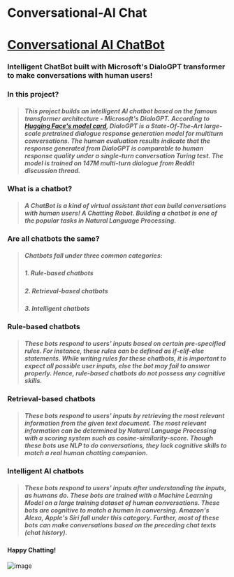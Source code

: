 # Conversational-AI Chat
# [Conversational AI ChatBot](https://www.kaggle.com/rajkumarl/conversational-ai-chatbot)

### Intelligent ChatBot built with Microsoft's DialoGPT transformer to make conversations with human users! 

### In this project?
>##### This project builds an intelligent AI chatbot based on the famous transformer architecture - Microsoft's DialoGPT. According to [Hugging Face's model card](https://huggingface.co/microsoft/DialoGPT-medium), DialoGPT is a State-Of-The-Art large-scale pretrained dialogue response generation model for multiturn conversations. The human evaluation results indicate that the response generated from DialoGPT is comparable to human response quality under a single-turn conversation Turing test. The model is trained on 147M multi-turn dialogue from Reddit discussion thread.


### What is a chatbot?

>##### A ChatBot is a kind of virtual assistant that can build conversations with human users! A *Chat*ting Ro*bot*. Building a chatbot is one of the popular tasks in Natural Language Processing.

### Are all chatbots the same?
>##### Chatbots fall under three common categories:
>##### 1. Rule-based chatbots
>##### 2. Retrieval-based chatbots
>##### 3. Intelligent chatbots

### Rule-based chatbots
>##### These bots respond to users' inputs based on certain pre-specified rules. For instance, these rules can be defined as if-elif-else statements. While writing rules for these chatbots, it is important to expect all possible user inputs, else the bot may fail to answer properly. Hence, rule-based chatbots do not possess any cognitive skills.

### Retrieval-based chatbots
>##### These bots respond to users' inputs by retrieving the most relevant information from the given text document. The most relevant information can be determined by Natural Language Processing with a scoring system such as cosine-similarity-score. Though these bots use NLP to do conversations, they lack cognitive skills to match a real human chatting companion. 


### Intelligent AI chatbots
>##### These bots respond to users' inputs after understanding the inputs, as humans do. These bots are trained with a Machine Learning Model on a large training dataset of human conversations. These bots are cognitive to match a human in conversing. Amazon's Alexa, Apple's Siri fall under this category. Further, most of these bots can make conversations based on the preceding chat texts (chat history).   


#### Happy Chatting!
![image](https://github.com/user-attachments/assets/c24a6fb0-fda3-49f7-855d-6f35f8db06b3)
